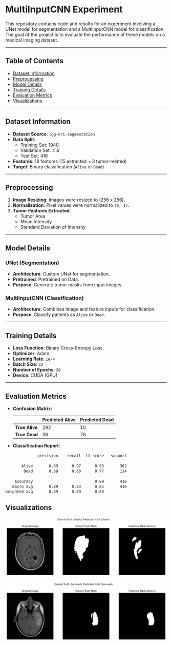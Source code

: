 # MultiInputCNN Experiment

This repository contains code and results for an experiment involving a UNet model for segmentation and a MultiInputCNN model for classification. The goal of the project is to evaluate the performance of these models on a medical imaging dataset.

---

## Table of Contents
- [Dataset Information](#dataset-information)
- [Preprocessing](#preprocessing)
- [Model Details](#model-details)
- [Training Details](#training-details)
- [Evaluation Metrics](#evaluation-metrics)
- [Visualizations](#visualizations)

---

## Dataset Information

- **Dataset Source**: `lgg-mri-segmentation`
- **Data Split**:
  - Training Set: 1940
  - Validation Set: 416
  - Test Set: 416
- **Features**: 18 features (15 extracted + 3 tumor-related)
- **Target**: Binary classification (`Alive` or `Dead`)

---

## Preprocessing

1. **Image Resizing**: Images were resized to (256 x 256).
2. **Normalization**: Pixel values were normalized to `[0, 1]`.
3. **Tumor Features Extracted**:
   - Tumor Area
   - Mean Intensity
   - Standard Deviation of Intensity

---

## Model Details

### UNet (Segmentation)
- **Architecture**: Custom UNet for segmentation.
- **Pretrained**: Pretrained on Data.
- **Purpose**: Generate tumor masks from input images.

### MultiInputCNN (Classification)
- **Architecture**: Combines image and feature inputs for classification.
- **Purpose**: Classify patients as `Alive` or `Dead`.

---

## Training Details

- **Loss Function**: Binary Cross-Entropy Loss.
- **Optimizer**: Adam.
- **Learning Rate**: `1e-4`
- **Batch Size**: `32`
- **Number of Epochs**: `20`
- **Device**: CUDA (GPU)

---

## Evaluation Metrics

- **Confusion Matrix**:

  |                  | Predicted Alive | Predicted Dead |
  |------------------|-----------------|----------------|
  | **True Alive**   | 292             | 10             |
  | **True Dead**    | 36              | 78             |

- **Classification Report**:

```plaintext
              precision    recall  f1-score   support

       Alive       0.89      0.97      0.93       302
        Dead       0.89      0.68      0.77       114

    accuracy                           0.89       416
   macro avg       0.89      0.83      0.85       416
weighted avg       0.89      0.89      0.88       
```
## Visualizations
![Example 1](https://github.com/anoukkim/neurofit-project-2/blob/main/DL/MultiTask/result/visualization_results/result_19.png)

![Example 2](https://github.com/anoukkim/neurofit-project-2/blob/main/DL/MultiTask/result/visualization_results/result_3.png)

